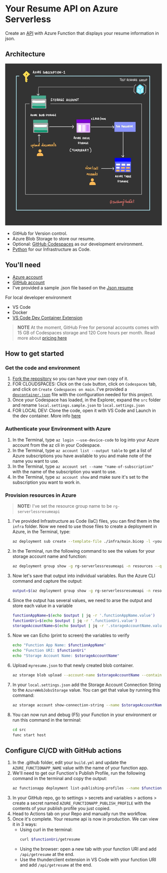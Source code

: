 # Your Resume API on Azure Serverless

Create an [API](https://learn.microsoft.com/training/modules/build-api-azure-functions/3-overview-api) with Azure Function that displays your resume information in json. 

## Architecture 

![diagram](architecture.jpg)

- GitHub for Version control.
- Azure Blob Storage to store our resume.
- Optional: [GitHub Codespaces](https://docs.github.com/en/codespaces/overview) as our development environment. 
- [Python](https://learn.microsoft.com/en-us/azure/azure-resource-manager/bicep/overview?tabs=bicep) for our Infrastructure as Code.

## You'll need

- [Azure account](azure.com/free)
- [GitHub account](github.com/join)
- I've provided a sample .json file based on the [Json resume](https://jsonresume.org/schema/)

For local developer environment

- VS Code
- Docker
- [VS Code Dev Container Extension](https://code.visualstudio.com/docs/devcontainers/tutorials)

> **NOTE**
> At the moment, GitHub Free for personal accounts comes with 15 GB of Codespaces storage and 120 Core hours per month. Read more about [pricing here](https://docs.github.com/billing/managing-billing-for-github-codespaces/about-billing-for-github-codespaces)

## How to get started

### Get the code and environment

1. [Fork the repository](https://docs.github.com/pull-requests/collaborating-with-pull-requests/working-with-forks/about-forks) so you can have your own copy of it. 
2. FOR CLOUDSPACES: Click on the `Code` button, click on `Codespaces` tab, and click on `Create Codespaces on main`. I've provided a [`devcontainer.json`](https://code.visualstudio.com/docs/devcontainers/create-dev-container) file with the configuration needed for this project.
3. Once your Codespace has loaded, in the Explorer, expand the `src` folder and rename `local.settings.sample.json` to `local.settings.json`
4. FOR LOCAL DEV: Clone the code, open it with VS Code and Launch in the dev container. More info [here](https://code.visualstudio.com/docs/devcontainers/containers)

### Authenticate your Environment with Azure
1. In the Terminal, type `az login --use-device-code` to log into your Azure account from the az cli in your Codespace.
2. In the Terminal, type `az account list --output table` to get a list of Azure subscriptions you have available to you and make note of the name you want to use. 
3. In the Terminal, type `az account set --name "name-of-subscription"` with the name of the subscription you want to use.
4. In the Terminal, type `az account show` and make sure it's set to the subscription you want to work in.

### Provision resources in Azure

> **NOTE:** I've set the resource group name to be `rg-serverlessresumeapi`

1. I've provided Infrastructure as Code (IaC) files, you can find them in the `infra` folder. Now we need to use those files to create a deployment in Azure, in the Terminal, type: 
    ```sh
    az deployment sub create --template-file ./infra/main.bicep -l <your-region>   
    ```
2. In the Terminal, run the following command to see the values for your storage account name and function:
    ```sh
    az deployment group show -g rg-serverlessresumeapi -n resources --query properties.outputs 
    ```
3. Now let's save that output into individual variables. Run the Azure CLI command and capture the output:
    ```sh
    output=$(az deployment group show -g rg-serverlessresumeapi -n resources --query properties.outputs)
    ```
4. Since the output has several values, we need to arse the output and store each value in a variable
    ```sh
    functionAppName=$(echo $output | jq -r '.functionAppName.value')
    functionUri=$(echo $output | jq -r '.functionUri.value')
    storageAccountName=$(echo $output | jq -r '.storageAccountName.value')
    ```
5. Now we can Echo (print to screen) the variables to verify
    ```sh
    echo "Function App Name: $functionAppName"
    echo "Function URI: $functionUri"
    echo "Storage Account Name: $storageAccountName"
    ```
6. Upload `myresume.json` to that newly created blob container. 
    ```sh
    az storage blob upload --account-name $storageAccountName --container-name resume --name myresume.json --file myresume.json 
    ```
7. In your `local.settings.json` add the Storage Account Connection String to the `AzureWebJobsStorage` value. You can get that value by running this command: 
    ```sh
    az storage account show-connection-string --name $storageAccountName --resource-group rg-serverlessresumeapi   
    ```
8. You can now run and debug (F5) your Function in your environment or run this command in the terminal: 
    ```sh
    cd src
    func start host
    ```

## Configure CI/CD with GitHub actions

1. In the .github folder, edit your `build.yml` and update the `AZURE_FUNCTIONAPP_NAME` value with the name of your function app.
2. We'll need to get our Function's Publish Profile, run the following command in the terminal and copy the output:
    ```sh
    az functionapp deployment list-publishing-profiles --name $functionAppName --resource-group rg-serverlessresumeapi --xml
    ```
3. In your GitHub repo, go to settings > secrets and variables > actions > create a secret named `AZURE_FUNCTIONAPP_PUBLISH_PROFILE` with the contents of your publish profile you just copied.
4. Head to Actions tab on your Repo and manually run the workflow. 
5. Once it's complete. Your resume api is now in production. We can view it in 3 ways:
    - Using curl in the terminal: 
        ```sh
        curl $functionUri/getresume
        ```
    - Using the browser: open a new tab with your function URI and add `/api/getresume` at the end.
    - Use the thunderclient extension in VS Code with your function URI and add `/api/getresume` at the end.
        
